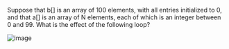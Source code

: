 Suppose that b[] is an array of 100 elements, with all entries initialized to 0, and that a[] is an array of N elements, each of which is an integer between 0 and 99. What is the effect of the following loop?

![image](https://user-images.githubusercontent.com/80197312/208042386-c85dc81b-b9ef-4bed-8003-c27e5ad16241.png)
